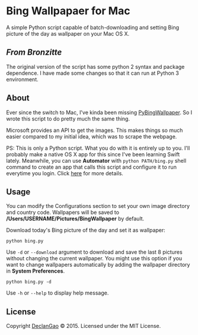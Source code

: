 # Bing Wallpapaer for Mac
A simple Python script capable of batch-downloading and setting Bing picture of the day as wallpaper on your Mac OS X.

## *From Bronzitte*
The original version of the script has some python 2 syntax and package dependence. I have made some changes so that it can run at Python 3 environment. 

## About
Ever since the switch to Mac, I've kinda been missing [PyBingWallpaper](https://github.com/genzj/pybingwallpaper). So I wrote this script to do pretty much the same thing. 

Microsoft provides an API to get the images. This makes things so much easier compared to my initial idea, which was to scrape the webpage. 

PS: This is only a Python script. What you do with it is entirely up to you. I'll probably make a native OS X app for this since I've been learning Swift lately. Meanwhile, you can use **Automator** with `python PATH/bing.py` shell command to create an app that calls this script and configure it to run everytime you login. Click [here](http://stackoverflow.com/questions/6442364/running-script-upon-login-mac) for more details.

## Usage
You can modify the Configurations section to set your own image directory and country code. Wallpapers will be saved to **/Users/USERNAME/Pictures/BingWallpaper** by default.

Download today's Bing picture of the day and set it as wallpaper:

```
python bing.py
```

Use `-d` or `--download` argument to download and save the last 8 pictures without changing the current wallpaper. You might use this option if you want to change wallpapers automatically by adding the wallpaper directory in **System Preferences**.

```
python bing.py -d
```

Use `-h` or `--help` to display help message.

## License
Copyright [DeclanGao](http://twitter.com/DeclanGao/) © 2015.
Licensed under the MIT License.
